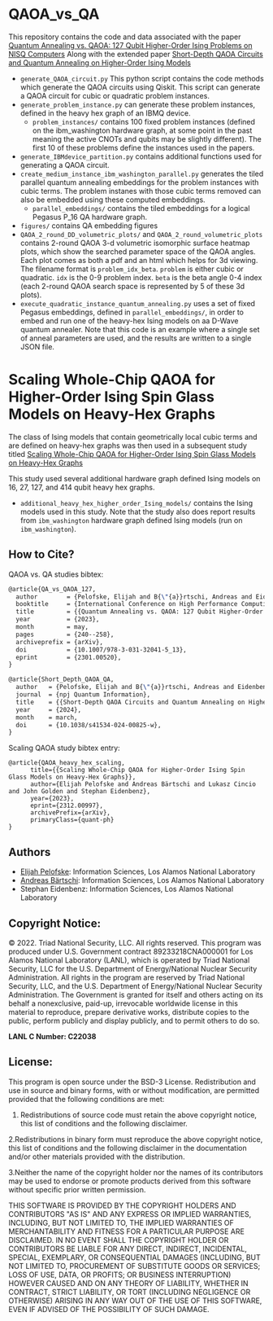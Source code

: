 # QAOA_vs_QA
This repository contains the code and data associated with the paper [Quantum Annealing vs. QAOA: 127 Qubit Higher-Order Ising Problems on NISQ Computers](https://arxiv.org/abs/2301.00520)
Along with the extended paper [Short-Depth QAOA Circuits and Quantum Annealing on Higher-Order Ising Models](https://www.nature.com/articles/s41534-024-00825-w)

- `generate_QAOA_circuit.py` This python script contains the code methods which generate the QAOA circuits using Qiskit. This script can generate a QAOA circuit for cubic or quadratic problem instances. 
- `generate_problem_instance.py` can generate these problem instances, defined in the heavy hex graph of an IBMQ device. 
   - `problem_instances/` contains 100 fixed problem instances (defined on the ibm_washington hardware graph, at some point in the past meaning the active CNOTs and qubits may be slightly different). The first 10 of these problems define the instances used in the papers. 
- `generate_IBMdevice_partition.py` contains additional functions used for generating a QAOA circuit. 
- `create_medium_instance_ibm_washington_parallel.py` generates the tiled parallel quantum annealing embeddings for the problem instances with cubic terms. The problem instanes with those cubic terms removed can also be embedded using these computed embeddings. 
   - `parallel_embeddings/` contains the tiled embeddings for a logical Pegasus P_16 QA hardware graph. 
- `figures/` contains QA embedding figures
- `QAOA_2_round_DD_volumetric_plots/` and `QAOA_2_round_volumetric_plots` contains 2-round QAOA 3-d volumetric isomorphic surface heatmap plots, which show the searched parameter space of the QAOA angles. Each plot comes as both a pdf and an html which helps for 3d viewing. The filename format is `problem_idx_beta`. `problem` is either cubic or quadratic. `idx` is the 0-9 problem index. `beta` is the beta angle 0-4 index (each 2-round QAOA search space is represented by 5 of these 3d plots). 
- `execute_quadratic_instance_quantum_annealing.py` uses a set of fixed Pegasus embeddings, defined in `parallel_embeddings/`, in order to embed and run one of the heavy-hex Ising models on aa D-Wave quantum annealer. 
Note that this code is an example where a single set of anneal parameters are used, and the results are written to a single JSON file. 


# Scaling Whole-Chip QAOA for Higher-Order Ising Spin Glass Models on Heavy-Hex Graphs
The class of Ising models that contain geometrically local cubic terms and are defined on heavy-hex graphs was then used in a subsequent study titled 
[Scaling Whole-Chip QAOA for Higher-Order Ising Spin Glass Models on Heavy-Hex Graphs](https://arxiv.org/abs/2312.00997)

This study used several additional hardware graph defined Ising models on 16, 27, 127, and 414 qubit heavy hex graphs. 
- `additional_heavy_hex_higher_order_Ising_models/` contains the Ising models used in this study. Note that the study also does report results from `ibm_washington` hardware graph defined Ising models (run on `ibm_washington`). 


## How to Cite?
QAOA vs. QA studies bibtex:
```latex
@article{QA_vs_QAOA_127,
  author        = {Pelofske, Elijah and B{\"{a}}rtschi, Andreas and Eidenbenz, Stephan},
  booktitle     = {International Conference on High Performance Computing ISC HPC'23},
  title         = {{Quantum Annealing vs. QAOA: 127 Qubit Higher-Order Ising Problems on NISQ Computers}},
  year          = {2023},
  month         = may,
  pages         = {240--258},
  archiveprefix = {arXiv},
  doi           = {10.1007/978-3-031-32041-5_13},
  eprint        = {2301.00520},
}

@article{Short_Depth_QAOA_QA,
  author   = {Pelofske, Elijah and B{\"{a}}rtschi, Andreas and Eidenbenz, Stephan},
  journal  = {npj Quantum Information},
  title    = {{Short-Depth QAOA Circuits and Quantum Annealing on Higher-Order Ising Models}},
  year     = {2024},
  month    = march,
  doi      = {10.1038/s41534-024-00825-w},
}
```

Scaling QAOA study bibtex entry:
```
@article{QAOA_heavy_hex_scaling,
      title={{Scaling Whole-Chip QAOA for Higher-Order Ising Spin Glass Models on Heavy-Hex Graphs}}, 
      author={Elijah Pelofske and Andreas Bärtschi and Lukasz Cincio and John Golden and Stephan Eidenbenz},
      year={2023},
      eprint={2312.00997},
      archivePrefix={arXiv},
      primaryClass={quant-ph}
}
```

## Authors
- [Elijah Pelofske](mailto:epelofske@lanl.gov): Information Sciences, Los Alamos National Laboratory
- [Andreas Bärtschi](mailto:baertschi@lanl.gov): Information Sciences, Los Alamos National Laboratory
- Stephan Eidenbenz: Information Sciences, Los Alamos National Laboratory

## Copyright Notice:
© 2022. Triad National Security, LLC. All rights reserved.
This program was produced under U.S. Government contract 89233218CNA000001 for Los Alamos
National Laboratory (LANL), which is operated by Triad National Security, LLC for the U.S.
Department of Energy/National Nuclear Security Administration. All rights in the program are
reserved by Triad National Security, LLC, and the U.S. Department of Energy/National Nuclear
Security Administration. The Government is granted for itself and others acting on its behalf a
nonexclusive, paid-up, irrevocable worldwide license in this material to reproduce, prepare
derivative works, distribute copies to the public, perform publicly and display publicly, and to permit
others to do so.

**LANL C Number: C22038**

## License:
This program is open source under the BSD-3 License.
Redistribution and use in source and binary forms, with or without modification, are permitted
provided that the following conditions are met:
1. Redistributions of source code must retain the above copyright notice, this list of conditions and
the following disclaimer.
 
2.Redistributions in binary form must reproduce the above copyright notice, this list of conditions
and the following disclaimer in the documentation and/or other materials provided with the
distribution.
 
3.Neither the name of the copyright holder nor the names of its contributors may be used to endorse
or promote products derived from this software without specific prior written permission.

THIS SOFTWARE IS PROVIDED BY THE COPYRIGHT HOLDERS AND CONTRIBUTORS "AS
IS" AND ANY EXPRESS OR IMPLIED WARRANTIES, INCLUDING, BUT NOT LIMITED TO, THE
IMPLIED WARRANTIES OF MERCHANTABILITY AND FITNESS FOR A PARTICULAR
PURPOSE ARE DISCLAIMED. IN NO EVENT SHALL THE COPYRIGHT HOLDER OR
CONTRIBUTORS BE LIABLE FOR ANY DIRECT, INDIRECT, INCIDENTAL, SPECIAL,
EXEMPLARY, OR CONSEQUENTIAL DAMAGES (INCLUDING, BUT NOT LIMITED TO,
PROCUREMENT OF SUBSTITUTE GOODS OR SERVICES; LOSS OF USE, DATA, OR PROFITS;
OR BUSINESS INTERRUPTION) HOWEVER CAUSED AND ON ANY THEORY OF LIABILITY,
WHETHER IN CONTRACT, STRICT LIABILITY, OR TORT (INCLUDING NEGLIGENCE OR
OTHERWISE) ARISING IN ANY WAY OUT OF THE USE OF THIS SOFTWARE, EVEN IF
ADVISED OF THE POSSIBILITY OF SUCH DAMAGE.
